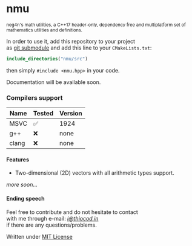 # nmu

<sub>
neg4n's math utilities, a C++17 header-only, dependency free and multiplatform
set of mathematics utilities and definitions.
</sub>

In order to use it, add this repository to your project  
as [git submodule](https://git-scm.com/book/en/v2/Git-Tools-Submodules)
and add this line to your `CMakeLists.txt`:  
```cmake
include_directories("nmu/src")
```
then simply `#include <nmu.hpp>` in your code.

Documentation will be available soon. 

### Compilers support

| Name | Tested | Version |
|----------|--------|---------|
| MSVC     | ✅      | 1924    |
| g++      | ❌      | none    |
| clang    | ❌      | none    |

#### Features

- Two-dimensional (2D) vectors with all arithmetic types support.

*more soon...*
    
#### Ending speech

Feel free to contribute and do not hesitate to contact  
with me through e-mail: *i@thiocod.in*  
if there are any questions/problems.

Written under [MIT License](https://en.wikipedia.org/wiki/MIT_License)



